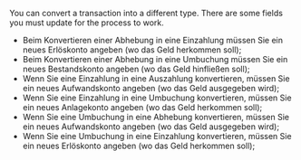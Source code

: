 You can convert a transaction into a different type. There are some fields you must update for the process to work.

* Beim Konvertieren einer Abhebung in eine Einzahlung müssen Sie ein neues Erlöskonto angeben (wo das Geld herkommen soll);
* Beim Konvertieren einer Abhebung in eine Umbuchung müssen Sie ein neues Bestandskonto angeben (wo das Geld hinfließen soll);
* Wenn Sie eine Einzahlung in eine Auszahlung konvertieren, müssen Sie ein neues Aufwandskonto angeben (wo das Geld ausgegeben wird);
* Wenn Sie eine Einzahlung in eine Umbuchung konvertieren, müssen Sie ein neues Anlagekonto angeben (wo das Geld herkommen soll);
* Wenn Sie eine Umbuchung in eine Abhebung konvertieren, müssen Sie ein neues Aufwandskonto angeben (wo das Geld ausgegeben wird);
* Wenn Sie eine Umbuchung in eine Einzahlung konvertieren, müssen Sie ein neues Erlöskonto angeben (wo das Geld herkommen soll);